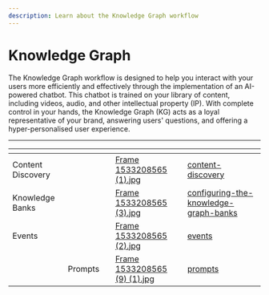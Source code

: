 ```yaml
---
description: Learn about the Knowledge Graph workflow
---
```


# Knowledge Graph

The Knowledge Graph workflow is designed to help you interact with your users more efficiently and effectively through the implementation of an AI-powered chatbot. This chatbot is trained on your library of content, including videos, audio, and other intellectual property (IP).  With complete control in your hands, the Knowledge Graph (KG) acts as a loyal representative of your brand, answering users' questions, and offering a hyper-personalised user experience.



***

<table data-view="cards"><thead><tr><th></th><th></th><th></th><th data-hidden data-card-cover data-type="files"></th><th data-hidden data-card-target data-type="content-ref"></th></tr></thead><tbody><tr><td>Content Discovery</td><td></td><td></td><td><a href="../../../.gitbook/assets/Frame 1533208565 (1).jpg">Frame 1533208565 (1).jpg</a></td><td><a href="content-discovery/">content-discovery</a></td></tr><tr><td>Knowledge Banks</td><td></td><td></td><td><a href="../../../.gitbook/assets/Frame 1533208565 (3).jpg">Frame 1533208565 (3).jpg</a></td><td><a href="configuring-the-knowledge-graph-banks/">configuring-the-knowledge-graph-banks</a></td></tr><tr><td>Events </td><td></td><td></td><td><a href="../../../.gitbook/assets/Frame 1533208565 (2).jpg">Frame 1533208565 (2).jpg</a></td><td><a href="events/">events</a></td></tr><tr><td></td><td>Prompts</td><td></td><td><a href="../../../.gitbook/assets/Frame 1533208565 (9) (1).jpg">Frame 1533208565 (9) (1).jpg</a></td><td><a href="configuring-the-knowledge-graph-banks/prompts/">prompts</a></td></tr></tbody></table>
